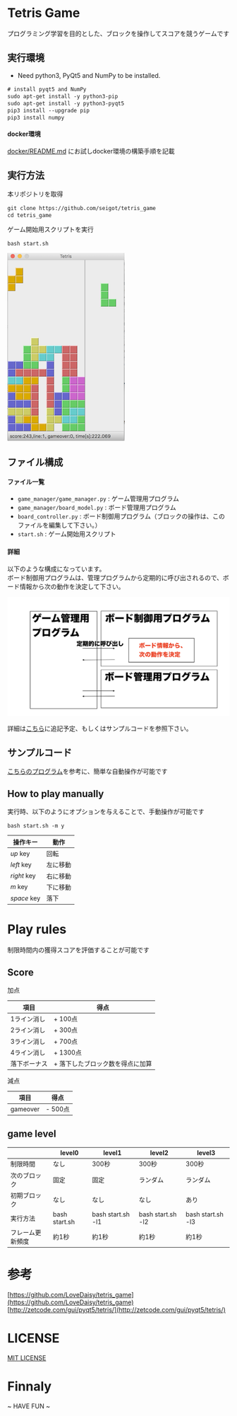 # Tetris Game

プログラミング学習を目的とした、ブロックを操作してスコアを競うゲームです

## 実行環境

* Need python3, PyQt5 and NumPy to be installed.

```
# install pyqt5 and NumPy
sudo apt-get install -y python3-pip
sudo apt-get install -y python3-pyqt5
pip3 install --upgrade pip
pip3 install numpy
```

#### docker環境

[docker/README.md](docker/README.md) にお試しdocker環境の構築手順を記載

## 実行方法

本リポジトリを取得

```shell
git clone https://github.com/seigot/tetris_game
cd tetris_game
```

ゲーム開始用スクリプトを実行

```shell
bash start.sh
```

![Screenshot](doc/pics/screenshot_02.png)

## ファイル構成

#### ファイル一覧

* `game_manager/game_manager.py` : ゲーム管理用プログラム
* `game_manager/board_model.py` : ボード管理用プログラム
* `board_controller.py` : ボード制御用プログラム（ブロックの操作は、このファイルを編集して下さい。）
* `start.sh` : ゲーム開始用スクリプト

#### 詳細

以下のような構成になっています。<br>
ボード制御用プログラムは、管理プログラムから定期的に呼び出されるので、ボード情報から次の動作を決定して下さい。 <br>

![Screenshot](doc/pics/20201017-3.png)

詳細は[こちら](doc/files/board_detail.md)に追記予定、もしくはサンプルコードを参照下さい。<br>

## サンプルコード

[こちらのプログラム](game_manager/board_controller_sample.py)を参考に、簡単な自動操作が可能です

## How to play manually

実行時、以下のようにオプションを与えることで、手動操作が可能です

```shell
bash start.sh -m y
```

|  操作キー  |  動作  |
| ---- | ---- |
|  *up* key  |  回転  |
|  *left* key  |  左に移動  |
|  *right* key   |  右に移動  |
|  *m* key  |  下に移動  |
|  *space* key  |  落下  |

# Play rules

制限時間内の獲得スコアを評価することが可能です

## Score

加点

|  項目  |  得点  |
| ---- | ---- |
|  1ライン消し  |  + 100点  |
|  2ライン消し  |  + 300点  |
|  3ライン消し  |  + 700点  |
|  4ライン消し  |  + 1300点  |
|  落下ボーナス  |  + 落下したブロック数を得点に加算  |

減点

|  項目  |  得点  |
| ---- | ---- |
|  gameover  |  - 500点  |

## game level

|     |  level0  |  level1  |  level2  |  level3  | 
| --- | --- | --- | --- | --- | 
|  制限時間  |  なし  |  300秒  |  300秒  |  300秒  | 
|  次のブロック  |  固定  |  固定  |  ランダム  |  ランダム  | 
|  初期ブロック  |  なし  |  なし  |  なし  |  あり  | 
|  実行方法  | bash start.sh | bash start.sh -l1 | bash start.sh -l2  | bash start.sh -l3 | 
|  フレーム更新頻度  |  約1秒  |  約1秒  |  約1秒  |  約1秒  | 

# 参考

[https://github.com/LoveDaisy/tetris_game](https://github.com/LoveDaisy/tetris_game) <br>
[http://zetcode.com/gui/pyqt5/tetris/](http://zetcode.com/gui/pyqt5/tetris/)

# LICENSE

[MIT LICENSE](LICENSE)

# Finnaly

~ HAVE FUN ~
